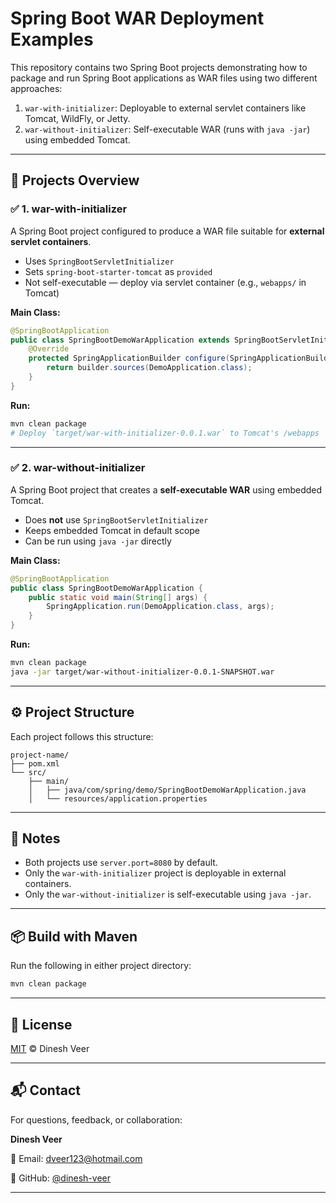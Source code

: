 

# Spring Boot WAR Deployment Examples

This repository contains two Spring Boot projects demonstrating how to package and run Spring Boot applications as WAR files using two different approaches:

1. `war-with-initializer`: Deployable to external servlet containers like Tomcat, WildFly, or Jetty.
2. `war-without-initializer`: Self-executable WAR (runs with `java -jar`) using embedded Tomcat.

---

## 📁 Projects Overview

### ✅ 1. war-with-initializer

A Spring Boot project configured to produce a WAR file suitable for **external servlet containers**.

- Uses `SpringBootServletInitializer`
- Sets `spring-boot-starter-tomcat` as `provided`
- Not self-executable — deploy via servlet container (e.g., `webapps/` in Tomcat)

**Main Class:**
```java
@SpringBootApplication
public class SpringBootDemoWarApplication extends SpringBootServletInitializer {
    @Override
    protected SpringApplicationBuilder configure(SpringApplicationBuilder builder) {
        return builder.sources(DemoApplication.class);
    }
}
````

**Run:**

```bash
mvn clean package
# Deploy `target/war-with-initializer-0.0.1.war` to Tomcat's /webapps
```

---

### ✅ 2. war-without-initializer

A Spring Boot project that creates a **self-executable WAR** using embedded Tomcat.

* Does **not** use `SpringBootServletInitializer`
* Keeps embedded Tomcat in default scope
* Can be run using `java -jar` directly

**Main Class:**

```java
@SpringBootApplication
public class SpringBootDemoWarApplication {
    public static void main(String[] args) {
        SpringApplication.run(DemoApplication.class, args);
    }
}
```

**Run:**

```bash
mvn clean package
java -jar target/war-without-initializer-0.0.1-SNAPSHOT.war
```

---

## ⚙️ Project Structure

Each project follows this structure:

```
project-name/
├── pom.xml
└── src/
    ├── main/
    │   ├── java/com/spring/demo/SpringBootDemoWarApplication.java
    │   └── resources/application.properties
```

---

## 📝 Notes

* Both projects use `server.port=8080` by default.
* Only the `war-with-initializer` project is deployable in external containers.
* Only the `war-without-initializer` is self-executable using `java -jar`.

---

## 📦 Build with Maven

Run the following in either project directory:

```bash
mvn clean package
```

---

## 📃 License

[MIT](../LICENSE) © Dinesh Veer


---

## 📬 Contact

For questions, feedback, or collaboration:

**Dinesh Veer**

📧 Email: [dveer123@hotmail.com](mailto:dveer123@hotmail.com)

🔗 GitHub: [@dinesh-veer](https://github.com/dinesh-veer)

---